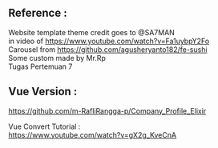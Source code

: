 ## Reference :
Website template theme credit goes to @SA7MAN \
in video of https://www.youtube.com/watch?v=Fa1uybpY2Fo \
Carousel from https://github.com/agusheryanto182/fe-sushi \
Some custom made by Mr.Rp \
Tugas Pertemuan 7

## Vue Version :
https://github.com/m-RafliRangga-p/Company_Profile_Elixir

Vue Convert Tutorial : \
https://www.youtube.com/watch?v=gX2g_KveCnA
